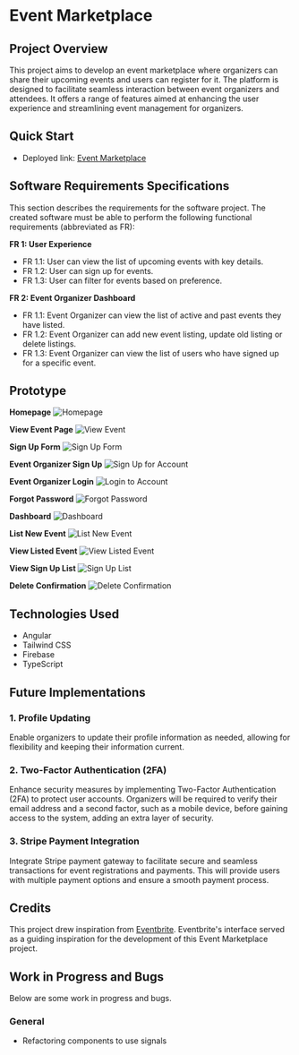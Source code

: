# Event Marketplace

## Project Overview

This project aims to develop an event marketplace where organizers can share their upcoming events and users can register for it. The platform is designed to facilitate seamless interaction between event organizers and attendees. It offers a range of features aimed at enhancing the user experience and streamlining event management for organizers.

## Quick Start
- Deployed link: [Event Marketplace](https://event-marketplace.web.app/)

## Software Requirements Specifications 
This section describes the requirements for the software project. The created software must be
able to perform the following functional requirements (abbreviated as FR):

**FR 1: User Experience**
- FR 1.1: User can view the list of upcoming events with key details.
- FR 1.2: User can sign up for events.
- FR 1.3: User can filter for events based on preference.


**FR 2: Event Organizer Dashboard**
- FR 1.1: Event Organizer can view the list of active and past events they have listed.
- FR 1.2: Event Organizer can add new event listing, update old listing or delete listings.
- FR 1.3: Event Organizer can view the list of users who have signed up for a specific event.

## Prototype

**Homepage**
![Homepage](./src/assets/images/readme/landing-page.png)

**View Event Page**
![View Event](./src/assets/images/readme/view-event-page.png)

**Sign Up Form**
![Sign Up Form](./src/assets/images/readme/signup-form.png)

**Event Organizer Sign Up**
![Sign Up for Account](./src/assets/images/readme/signup.png)

**Event Organizer Login**
![Login to Account](./src/assets/images/readme/login.png)

**Forgot Password**
![Forgot Password](./src/assets/images/readme/forgot.png)

**Dashboard**
![Dashboard](./src/assets/images/readme/dashboard.png)

**List New Event**
![List New Event](./src/assets/images/readme/list-event.png)

**View Listed Event**
![View Listed Event](./src/assets/images/readme/view-event.png)

**View Sign Up List**
![Sign Up List](./src/assets/images/readme/signup-list.png)

**Delete Confirmation**
![Delete Confirmation](./src/assets/images/readme/delete-confirmation.png)

## Technologies Used

- Angular
- Tailwind CSS
- Firebase
- TypeScript

## Future Implementations

### 1. Profile Updating
Enable organizers to update their profile information as needed, allowing for flexibility and keeping their information current.

### 2. Two-Factor Authentication (2FA)
Enhance security measures by implementing Two-Factor Authentication (2FA) to protect user accounts. Organizers will be required to verify their email address and a second factor, such as a mobile device, before gaining access to the system, adding an extra layer of security.

### 3. Stripe Payment Integration
Integrate Stripe payment gateway to facilitate secure and seamless transactions for event registrations and payments. This will provide users with multiple payment options and ensure a smooth payment process.

## Credits
This project drew inspiration from [Eventbrite](https://www.eventbrite.com/). Eventbrite's interface served as a guiding inspiration for the development of this Event Marketplace project.

## Work in Progress and Bugs
Below are some work in progress and bugs.

### General
- Refactoring components to use signals
